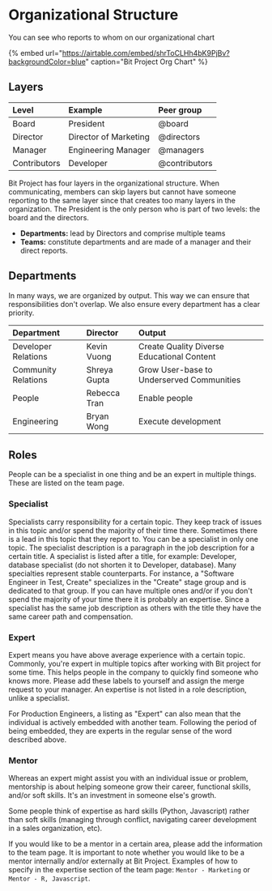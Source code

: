 # Organizational Structure

You can see who reports to whom on our organizational chart

{% embed url="https://airtable.com/embed/shrToCLHh4bK9PjBv?backgroundColor=blue" caption="Bit Project Org Chart" %}

## Layers

| Level | Example | Peer group |
| :--- | :--- | :--- |
| Board | President | @board |
| Director | Director of Marketing | @directors |
| Manager | Engineering Manager | @managers |
| Contributors | Developer | @contributors |

Bit Project has four layers in the organizational structure. When communicating, members can skip layers but cannot have someone reporting to the same layer since that creates too many layers in the organization. The President is the only person who is part of two levels: the board and the directors.

* **Departments:** lead by Directors and comprise multiple teams
* **Teams:** constitute departments and are made of a  manager and their direct reports.

## Departments

In many ways, we are organized by output. This way we can ensure that responsibilities don't overlap. We also ensure every department has a clear priority.

| Department | Director | Output |
| :--- | :--- | :--- |
| Developer Relations | Kevin Vuong | Create Quality Diverse Educational Content |
| Community Relations | Shreya Gupta | Grow User-base to Underserved Communities |
| People | Rebecca Tran | Enable people |
| Engineering | Bryan Wong | Execute development |

## Roles

People can be a specialist in one thing and be an expert in multiple things. These are listed on the team page.

### Specialist

Specialists carry responsibility for a certain topic. They keep track of issues in this topic and/or spend the majority of their time there. Sometimes there is a lead in this topic that they report to. You can be a specialist in only one topic. The specialist description is a paragraph in the job description for a certain title. A specialist is listed after a title, for example: Developer, database specialist \(do not shorten it to Developer, database\). Many specialties represent stable counterparts. For instance, a "Software Engineer in Test, Create" specializes in the "Create" stage group and is dedicated to that group. If you can have multiple ones and/or if you don't spend the majority of your time there it is probably an expertise. Since a specialist has the same job description as others with the title they have the same career path and compensation.

### Expert

Expert means you have above average experience with a certain topic. Commonly, you're expert in multiple topics after working with Bit project for some time. This helps people in the company to quickly find someone who knows more. Please add these labels to yourself and assign the merge request to your manager. An expertise is not listed in a role description, unlike a specialist.

For Production Engineers, a listing as "Expert" can also mean that the individual is actively embedded with another team. Following the period of being embedded, they are experts in the regular sense of the word described above.

### Mentor

Whereas an expert might assist you with an individual issue or problem, mentorship is about helping someone grow their career, functional skills, and/or soft skills. It's an investment in someone else's growth.

Some people think of expertise as hard skills \(Python, Javascript\) rather than soft skills \(managing through conflict, navigating career development in a sales organization, etc\).

If you would like to be a mentor in a certain area, please add the information to the team page. It is important to note whether you would like to be a mentor internally and/or externally at Bit Project. Examples of how to specify in the expertise section of the team page: `Mentor - Marketing` or `Mentor - R, Javascript`.

